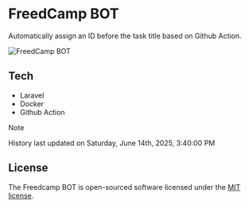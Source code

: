 # FreedCamp BOT

Automatically assign an ID before the task title based on Github Action.

![FreedCamp BOT](https://repository-images.githubusercontent.com/737932867/7d34798b-2680-471c-b089-a78a718d3d6a)

## Tech

- Laravel
- Docker
- Github Action

> [!NOTE]  
> History last updated on Saturday, June 14th, 2025, 3:40:00 PM

## License

The Freedcamp BOT is open-sourced software licensed under the [MIT license](https://opensource.org/licenses/MIT).
